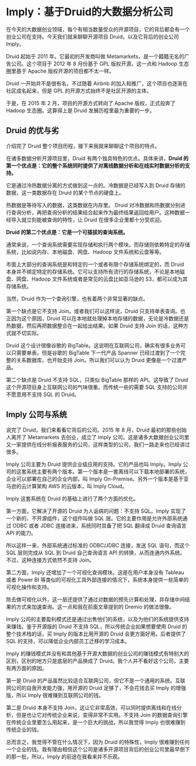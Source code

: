 



# Imply：基于Druid的大数据分析公司



在今天的大数据创业领域，每个有相当数量受众的开源项目，它的背后都会有一个创业公司在支持。今天我们就来聊聊开源项目 Druid，以及它背后的创业公司 Imply。

Druid 起始于 2011 年。它最初的开发商叫做 Metamarkets，是一个籍籍无名的广告公司。这个项目于 2012 年 8 月份基于 GPL 版权开源，这一点和 Hadoop 生态圈里基于 Apache 版权开源的项目都不太一样。

Druid 一开始并不是很有名，不过随着 Airbnb 的加入和推广，这个项目也逐渐在社区成名起来，但是 GPL 的开源方式始终不是社区开源的主体。

于是，在 2015 年 2 月，项目的开源方式转向了 Apache 版权，正式投奔了 Hadoop 生态圈。这算得上是 Druid 发展历程里最为重要的一步。

## Druid 的优与劣

介绍完了 Druid 整个项目历程，接下来我就来聊聊这个项目的特点。

在诸多数据分析开源项目里，Druid 有两个独具特色的优点。具体来讲，**Druid 的第一个优点是：它的整个系统同时提供了对离线数据分析和在线实时数据分析的支持。**

它是通过冷热数据分离的方式做到这一点的。冷数据是已经写入到 Druid 存储的数据，这一类数据存在 Druid 的某个节点的硬盘上。

热数据是等待写入的数据，这类数据在内存里。 Druid 对冷数据和热数据分别进行查询分析，再把查询分析的结果结合起来作为最终结果返回给用户。这种数据一经导入就立刻能被查询的特性，让 Druid 在很多企业里都十分受欢迎。

**Druid 的第二个优点是：它是一个可插拔的查询系统。**

通常来说，一个查询系统需要实现存储和执行两个模块。而存储则依赖特定的存储系统，比如说内存、本地磁盘、网盘、Hadoop 文件系统和云盘等等。

市面上大部分的查询系统是和特定的一个或者有限个存储系统绑定的，而 Druid 本身并不绑定特定的存储系统。它可以支持所有流行的存储系统，不论是本地磁盘、网盘、Hadoop 文件系统或者是常见的云盘比如亚马逊的 S3，都可以成为其存储系统。

当然，Druid 作为一个查询引擎，也有着两个非常显著的缺点。

第一个缺点是它不支持 Join。或者我们可以这样说，Druid 只支持单表查询。也正因为这个原因，Druid 可以在本地就处理掉本地存储的数据，无论是冷数据还是热数据，然后再把数据整合在一起给出结果。如果 Druid 支持 Join 的话，这种方式就不切实际。

Druid 这个设计很像谷歌的 BigTable。这说明在互联网公司，确实有很多业务可以只需要单表。但是谷歌的 BigTable 下一代产品 Spanner 已经过渡到了一个完整的关系数据库，也开始支持 Join。所以我们可以认为 Druid 更像是一个过渡产品。

第二个缺点是 Druid 不支持 SQL，只类似 BigTable 那样的 API。这导致了 Druid 这个开源项目身上互联网公司的气味很重。而传统一些的需要 SQL 支持的公司并不愿意用不支持 SQL 的 Druid。

## Imply 公司与系统

说完了 Druid，我们来看看它背后的公司。2015 年 8 月，Druid 最初的那些创始人离开了 Metamarkets 去创业，成立了 Imply 公司。这是诸多大数据创业公司里又一家提供在线分析报表服务的公司，这样类型的公司，我们一路走来也已经讲过很多。

Imply 公司主要为 Druid 提供企业级应用的支持。它的产品也叫 Imply。Imply 公司的这套系统主要有两个版本。第一个版本是一套离线可以下载本地部署的系统，企业可以部署在自己的企业内部，叫 Imply On-Premise。另外一个版本是基于亚马逊的云计算架构 AWS 的云版本，叫 Imply Cloud。

Imply 这套系统在 Druid 的基础上进行了两个方面的优化。

第一方面，它解决了开源的 Druid 为人诟病的问题：不支持 SQL。Imply 实现了一个新的、不开源组件，这个组件叫做 SQL 层。它的主要作用是允许外部系统通过 ODBC 或者 JDBC 连接进来，系统同时具备了把 SQL 翻译成 Druid 查询语言 API 的能力。

所以这样一来，外部系统通过标准的 ODBC/JDBC 连接，发送 SQL 语句，而这个 SQL 层则完成从 SQL 到 Druid 自己查询语言 API 的转换，从而连通内外系统。不过，这种连接方式依然不支持 Join。

第二方面，Imply 还增加了一个可视化查询模块。这是在用户本身没有 Tableau 或者 Power BI 等类似的可视化工具外部连接的情况下，系统本身提供一些简单的可视化操作和支持。

除去做可视化以外，这一层还提供了通过对数据的预先计算和处理，并存储中间结果的方式来加速查询。这一点和我在前面文章提到的 Dremio 的做法很像。

Imply 公司的主要盈利模式还是通过出售他们的系统，以及为他们的系统提供支持来赚钱。鉴于开源版的 Druid 不支持 SQL，所以传统企业如果想要使用 Druid 的整个技术栈的话，买 Imply 的版本比用开源的 Druid 会更方面好用。后者提供了 SQL 的支持，可以降低企业内部员工迁移的学习成本。

Imply 的赚钱模式并没有和其他基于开源大数据的创业公司的赚钱模式有特别大的区别，区别的地方只是底层的产品换成了 Druid。我个人并不看好这个公司，主要有两方面的原因。

第一是 Druid 的产品虽然比较适合互联网公司，但它不是一个通用的系统。互联网公司的自我开发能力强，用开源的 Druid 足够了，不会花钱去买 Imply 的增强版，所以 Imply 很难赚到互联网公司的钱。

第二是 Druid 本身不支持 Join，这让它非常高效，可以同时提供离线和在线分析，但是也让它对传统企业来说，变得非常不实用。不支持 Join 的数据查询引擎在传统企业里要怎么用起来，是一个巨大的挑战，所以我觉得 Imply 也很难赚到传统企业的钱。

总而言之，我觉得不管在什么情况下，因为 Druid 的特殊性，Imply 很难赚到任何一个企业的钱。我有理由相信这个公司是诸多开源项目背后的创业公司里最早倒下的那一批，所以，Imply 的前途在我看来并不乐观。









































